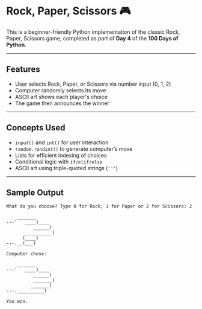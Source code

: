 # Rock, Paper, Scissors 🎮

This is a beginner-friendly Python implementation of the classic Rock, Paper, Scissors game, completed as part of **Day 4** of the **100 Days of Python**.

---

##  Features

- User selects Rock, Paper, or Scissors via number input (0, 1, 2)
- Computer randomly selects its move
- ASCII art shows each player's choice
- The game then announces the winner

---

##  Concepts Used

- `input()` and `int()` for user interaction
- `random.randint()` to generate computer’s move
- Lists for efficient indexing of choices
- Conditional logic with `if/elif/else`
- ASCII art using triple-quoted strings (`'''`)

---

##  Sample Output

```
What do you choose? Type 0 for Rock, 1 for Paper or 2 for Scissors: 2

    _______
---'   ____)____
          ______)
       __________)
      (____)
---.__(___)

Computer chose:

    _______
---'   ____)____
          ______)
          _______)
         _______)
---.__________)

You won.
```